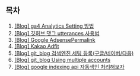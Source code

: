 ## 목차

1. [[Blog] ga4 Analytics Setting 방법](/blog/2024/08/09/gatag/)
1. [[Blog] 깃허브 댓그 utterances 사용법](/blog/2024/08/10/github-comment/)
1. [[Blog] Google AdsensePermalink](/blog/2024/08/11/google-AdsensePermalink/)
1. [[Blog] Kakao Adfit](/blog/2024/08/12/kakao-adfit/)
1. [[Blog] git_blog 검색엔진 세팅 등록(구글/네이버/다음)](/blog/2024/08/12/sitemap/)
1. [[Blog] git_blog Using multiple accounts](/blog/2024/08/26/git/)
1. [[Blog] google indexing api 자동색인 처리해보자](/blog/2024/10/31/google-indexing/)
